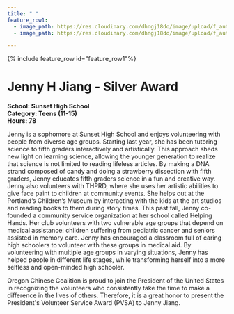 ```yaml
---
title: " "
feature_row1:
  - image_path: https://res.cloudinary.com/dhngj18do/image/upload/f_auto,q_auto/v1/images/pvsa/2019_jenny
  - image_path: https://res.cloudinary.com/dhngj18do/image/upload/f_auto,q_auto/v1/images/activities/year_2019

---
```


{% include feature_row id="feature_row1"%}

# Jenny H Jiang - Silver Award

**School: Sunset High School**  
**Category: Teens (11-15)**  
**Hours: 78**  

Jenny is a sophomore at Sunset High School and enjoys volunteering with people from diverse age groups. Starting last year, she has been tutoring science to fifth graders interactively and artistically. This approach sheds new light on learning science, allowing the younger generation to realize that science is not limited to reading lifeless articles. By making a DNA strand composed of candy and doing a strawberry dissection with fifth graders, Jenny educates fifth graders science in a fun and creative way. Jenny also volunteers with THPRD, where she uses her artistic abilities to give face paint to children at community events. She helps out at the Portland’s Children’s Museum by interacting with the kids at the art studios and reading books to them during story times. This past fall, Jenny co-founded a community service organization at her school called Helping Hands. Her club volunteers with two vulnerable age groups that depend on medical assistance: children suffering from pediatric cancer and seniors assisted in memory care. Jenny has encouraged a classroom full of caring high schoolers to volunteer with these groups in medical aid. By volunteering with multiple age groups in varying situations, Jenny has helped people in different life stages, while transforming herself into a more selfless and open-minded high schooler.

Oregon Chinese Coalition is proud to join the President of the United States in recognizing the volunteers who consistently take the time to make a difference in the lives of others. Therefore, it is a great honor to present the President's Volunteer Service Award (PVSA) to Jenny Jiang.
